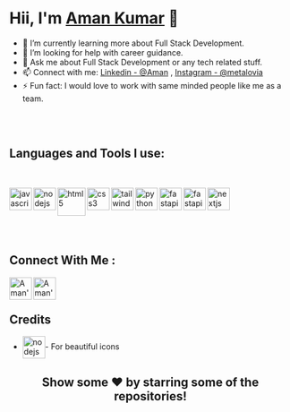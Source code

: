 # Hii, I'm [Aman Kumar](https://github.com/kodekraftr) 👋


- 🌱 I’m currently learning more about Full Stack Development.
- 🤔 I’m looking for help with career guidance.
- 💬 Ask me about Full Stack Development or any tech related stuff.
- 📫 Connect with me: [Linkedin - @Aman](https://www.linkedin.com/in/kodekraftr/) , [Instagram - @metalovia](https://instagram.com/kodekraftr)
- ⚡ Fun fact: I would love to work with same minded people like me as a team.

<br/>
<br/>

  
## Languages and Tools I use:
 <br/>
 
<img width="40px" height="40px" alt="javascript" align="left"
src="https://cdn.jsdelivr.net/gh/devicons/devicon/icons/javascript/javascript-original.svg"> <img width="40px" height="40px" alt="nodejs" align="left" src="https://cdn.jsdelivr.net/gh/devicons/devicon/icons/nodejs/nodejs-original-wordmark.svg" /> <img width="50px" height="50px" alt="html5" align="left" src="https://cdn.jsdelivr.net/gh/devicons/devicon/icons/html5/html5-original-wordmark.svg"> <img width="40px" height="40px" alt="css3" align="left" src="https://cdn.jsdelivr.net/gh/devicons/devicon/icons/css3/css3-original-wordmark.svg" /> <img width="40px" height="40px" alt="tailwindcss" align="left" src="https://cdn.jsdelivr.net/gh/devicons/devicon/icons/tailwindcss/tailwindcss-plain.svg" /> <img width="40px" height="40px" alt="nextjs" src="https://cdn.jsdelivr.net/gh/devicons/devicon/icons/nextjs/nextjs-original.svg" /><img width="40px" height="40px" alt="python" align="left" src="https://cdn.jsdelivr.net/gh/devicons/devicon/icons/python/python-original.svg" /><img width="40px" height="40px" alt="fastapi" align="left" src="https://cdn.jsdelivr.net/gh/devicons/devicon/icons/fastapi/fastapi-original.svg" /><img width="40px" height="40px" alt="fastapi" align="left" src="https://cdn.jsdelivr.net/gh/devicons/devicon/icons/rust/rust-plain.svg" />

      
          
  
  
<br/>
<br/>

## Connect With Me :

<a href="https://www.linkedin.com/in/kodekraftr/">
  <img align="left" alt="Aman's Linkdein" width="40px" src="https://cdn.jsdelivr.net/gh/devicons/devicon/icons/linkedin/linkedin-original.svg" />
</a>

<a href ="https://aman7080.github.io/">
<img align="left" width="40px" alt="Aman's Portfolio Website" src="https://cdn.jsdelivr.net/gh/devicons/devicon/icons/chrome/chrome-original.svg"/>
</a>  

<br/>
<br/>

## Credits
- <a href ="https://devicon.dev/"><img width="40px" height="40px" alt="nodejs" align="center" src="https://cdn.jsdelivr.net/gh/devicons/devicon/icons/devicon/devicon-original.svg" /></a>- For beautiful icons 
          
<div align="center">

## Show some ❤️ by starring some of the repositories!

</div>
